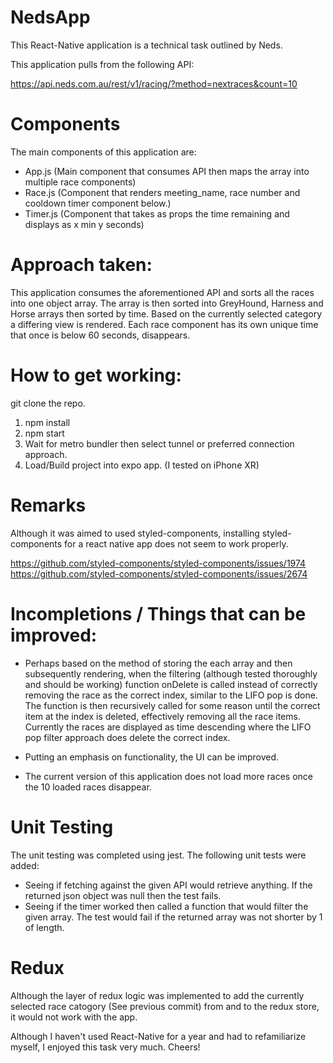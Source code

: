 # NedsApp

This React-Native application is a technical task outlined by Neds.

This application pulls from the following API:

https://api.neds.com.au/rest/v1/racing/?method=nextraces&count=10

# Components

The main components of this application are:
* App.js (Main component that consumes API then maps the array into multiple race components)
* Race.js (Component that renders meeting_name, race number and cooldown timer component below.)
* Timer.js (Component that takes as props the time remaining and displays as x min y seconds)

# Approach taken:
This application consumes the aforementioned API and sorts all the races into one object array. The array is then sorted into
GreyHound, Harness and Horse arrays then sorted by time. Based on the currently selected category a
differing view is rendered. Each race component has its own unique time that once is below 60 seconds, disappears.

# How to get working:

git clone the repo. 
1. npm install
2. npm start
3. Wait for metro bundler then select tunnel or preferred connection approach.
4. Load/Build project into expo app. (I tested on iPhone XR)

# Remarks
Although it was aimed to used styled-components, installing styled-components for a react native app does not
seem to work properly.

https://github.com/styled-components/styled-components/issues/1974
https://github.com/styled-components/styled-components/issues/2674

# Incompletions / Things that can be improved:
* Perhaps based on the method of storing the each array and then subsequently rendering, when the filtering (although tested thoroughly and should be working) function onDelete is called instead of correctly removing the race as the correct index, similar to the LIFO pop is done. The function is then recursively called for some reason until the correct item at the index is deleted, effectively removing all the race items. Currently the races are displayed as time descending where the LIFO pop filter approach does delete the correct index.

* Putting an emphasis on functionality, the UI can be improved.

* The current version of this application does not load more races once the 10 loaded races disappear.


# Unit Testing

The unit testing was completed using jest. The following unit tests were added:
* Seeing if fetching against the given API would retrieve anything. If the returned json object was null then the test fails.
* Seeing if the timer worked then called a function that would filter the given array. The test would fail if the returned array was not shorter by 1 of length.

# Redux
Although the layer of redux logic was implemented to add the currently selected race catogory (See previous commit) from and to the redux store, it would not work with the app. 


Although I haven't used React-Native for a year and had to refamiliarize myself, I enjoyed this task very much. Cheers!
